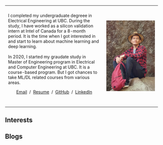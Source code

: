 <table style="border:0px">
  <tbody>
    <tr style="padding:0px">
      <td style="padding:2%;width:45%;vertical-align:middle">
      <p>
        I completed my undergraduate degreee in Electrical Engineering at UBC. During the study, I have worked as a silicon validation intern at Intel of Canada for a 8-month period. It is the time when I got interested in and start to learn about machine learning and deep learning.
        <br>
        <br>
        In 2020, I started my graudate study in Master of Engineering program in Electrical and Computer Engineering at UBC. It is a course-based program. But I got chances to take ML/DL related courses from various areas.
        <br>
        </p>
        <p style="text-align:center">
          <a target="_blank" href="mailto:simonren1993@gmail.com"> Email</a> &nbsp;/&nbsp;
          <a target="_blank" href="https://raw.githubusercontent.com/simonnxren/simonnxren.github.io/main/202203%20Ningxiao%20Ren.pdf">Resume</a> &nbsp;/&nbsp;
          <a target="_blank" href="https://github.com/simonnxren">GitHub</a> &nbsp;/&nbsp;
          <a target="_blank" href="https://www.linkedin.com/in/ningxiao-ren-793036142/"> LinkedIn </a>
        </p>
        <br>
      </td>
      <td style="padding:2%;width:25%;max-width:40%;">
        <img style="width:100%;max-width:100%" src="/me.png">
      </td>
    </tr>
  </tbody>
</table>




## Interests

## Blogs

